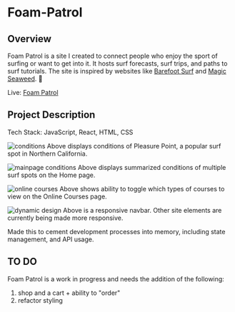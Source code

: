 # Foam-Patrol 

## Overview

Foam Patrol is a site I created to connect people who enjoy the sport of surfing or want to get into it. It hosts surf forecasts, surf trips, and paths to surf tutorials. The site is inspired by websites like [Barefoot Surf](https://barefootsurftravel.com/) and [Magic Seaweed](https://magicseaweed.com/). 🤙

Live: [Foam Patrol](https://foampatrol.netlify.app)

## Project Description 

Tech Stack: JavaScript, React, HTML, CSS

![conditions](/src/images/rdmeCond.png)
Above displays conditions of Pleasure Point, a popular surf spot in Northern California.

![mainpage conditions](/src/images/rdmeMain.png)
Above displays summarized conditions of multiple surf spots on the Home page.

![online courses](/src/images/rdmeOnline.png)
Above shows ability to toggle which types of courses to view on the Online Courses page.

![dynamic design](/src/images/rdmeResDes.png)
Above is a responsive navbar. Other site elements are currently being made more responsive.

Made this to cement development processes into memory, including state management, and API usage.

## TO DO 

Foam Patrol is a work in progress and needs the addition of the following: 

1. shop and a cart + ability to "order"
2. refactor styling 
